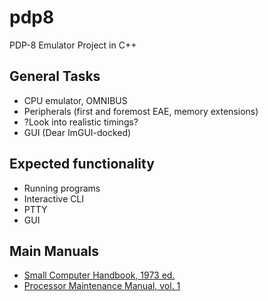 # pdp8

PDP-8 Emulator Project in C++

## General Tasks

* CPU emulator, OMNIBUS
* Peripherals (first and foremost EAE, memory extensions)
* ?Look into realistic timings?
* GUI (Dear ImGUI-docked)

## Expected functionality

* Running programs
* Interactive CLI
* PTTY
* GUI

## Main Manuals

* [Small Computer Handbook, 1973 ed.](http://www.vandermark.ch/pdp8/uploads/PDP8/PDP8.Manuals/DEC-S8-OSSCH-A.pdf)
* [Processor Maintenance Manual, vol. 1](http://www.vandermark.ch/pdp8/uploads/PDP8/PDP8.Manuals/DEC-8E-HR1C-D.pdf)
